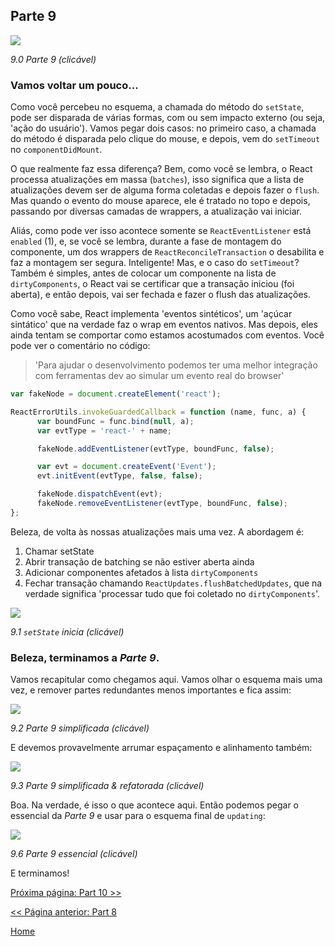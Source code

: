 ## Parte 9

[![](https://rawgit.com/Bogdan-Lyashenko/Under-the-hood-ReactJS/master/stack/images/9/part-9.svg)](https://rawgit.com/Bogdan-Lyashenko/Under-the-hood-ReactJS/master/stack/images/9/part-9.svg)

<em>9.0 Parte 9 (clicável)</em>

### Vamos voltar um pouco...

Como você percebeu no esquema, a chamada do método do `setState`, pode ser disparada de várias formas, com ou sem impacto externo (ou seja, 'ação do usuário'). Vamos pegar dois casos: no primeiro caso, a chamada do método é disparada pelo clique do mouse, e depois, vem do `setTimeout` no `componentDidMount`.

O que realmente faz essa diferença? Bem, como você se lembra, o React processa atualizações em massa (`batches`), isso significa que a lista de atualizações devem ser de alguma forma coletadas e depois fazer o `flush`. Mas quando o evento do mouse aparece, ele é tratado no topo e depois, passando por diversas camadas de wrappers, a atualização vai iniciar. 

Aliás, como pode ver isso acontece somente se `ReactEventListener` está `enabled` (1), e, se você se lembra, durante a fase de montagem do componente, um dos wrappers de `ReactReconcileTransaction` o desabilita e faz a montagem ser segura. Inteligente! Mas, e o caso do `setTimeout`? Também é simples, antes de colocar um componente na lista de `dirtyComponents`, o React vai se certificar que a transação iniciou (foi aberta), e então depois, vai ser fechada e fazer o flush das atualizações.

Como você sabe, React implementa 'eventos sintéticos', um 'açúcar sintático' que na verdade faz o wrap em eventos nativos. Mas depois, eles ainda tentam se comportar como estamos acostumados com eventos. Você pode ver o comentário no código:

> 'Para ajudar o desenvolvimento podemos ter uma melhor integração com ferramentas dev ao simular um evento real do browser'

```javascript
var fakeNode = document.createElement('react');

ReactErrorUtils.invokeGuardedCallback = function (name, func, a) {
      var boundFunc = func.bind(null, a);
      var evtType = 'react-' + name;

      fakeNode.addEventListener(evtType, boundFunc, false);

      var evt = document.createEvent('Event');
      evt.initEvent(evtType, false, false);

      fakeNode.dispatchEvent(evt);
      fakeNode.removeEventListener(evtType, boundFunc, false);
};
```
Beleza, de volta às nossas atualizações mais uma vez. A abordagem é:

1. Chamar setState
2. Abrir transação de batching se não estiver aberta ainda
3. Adicionar componentes afetados à lista `dirtyComponents`
4. Fechar transação chamando `ReactUpdates.flushBatchedUpdates`, que na verdade significa 'processar tudo que foi coletado no `dirtyComponents`'.

[![](https://rawgit.com/Bogdan-Lyashenko/Under-the-hood-ReactJS/master/stack/images/9/set-state-update-start.svg)](https://rawgit.com/Bogdan-Lyashenko/Under-the-hood-ReactJS/master/stack/images/9/set-state-update-start.svg)

<em>9.1 `setState` inicia (clicável)</em>

### Beleza, terminamos a *Parte 9*.

Vamos recapitular como chegamos aqui. Vamos olhar o esquema mais uma vez, e remover partes redundantes menos importantes e fica assim:

[![](https://rawgit.com/Bogdan-Lyashenko/Under-the-hood-ReactJS/master/stack/images/9/part-9-A.svg)](https://rawgit.com/Bogdan-Lyashenko/Under-the-hood-ReactJS/master/stack/images/9/part-9-A.svg)

<em>9.2 Parte 9 simplificada (clicável)</em>

E devemos provavelmente arrumar espaçamento e alinhamento também:

[![](https://rawgit.com/Bogdan-Lyashenko/Under-the-hood-ReactJS/master/stack/images/9/part-9-B.svg)](https://rawgit.com/Bogdan-Lyashenko/Under-the-hood-ReactJS/master/stack/images/9/part-9-B.svg)

<em>9.3 Parte 9 simplificada & refatorada (clicável)</em>

Boa. Na verdade, é isso o que acontece aqui. Então podemos pegar o essencial da *Parte 9* e usar para o esquema final de `updating`:

[![](https://rawgit.com/Bogdan-Lyashenko/Under-the-hood-ReactJS/master/stack/images/9/part-9-C.svg)](https://rawgit.com/Bogdan-Lyashenko/Under-the-hood-ReactJS/master/stack/images/9/part-9-C.svg)

<em>9.6 Parte 9 essencial (clicável)</em>

E terminamos!


[Próxima página: Part 10 >>](./Part-10.md)

[<< Página anterior: Part 8](./Part-8.md)


[Home](../../README.md)
